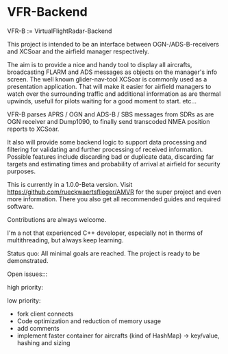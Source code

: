 # VFR-Backend
VFR-B := VirtualFlightRadar-Backend

This project is intended to be an interface between OGN-/ADS-B-receivers and XCSoar and the airfield manager respectively.

The aim is to provide a nice and handy tool to display all aircrafts, broadcasting FLARM and ADS messages as objects on the manager's info screen. The well known glider-nav-tool XCSoar is commonly used as a presentation application.
That will make it easier for airfield managers to watch over the surrounding  traffic and additional information as are thermal upwinds, usefull for pilots waiting for a good moment to start.
etc...


VFR-B parses APRS / OGN and ADS-B / SBS messages from SDRs as are OGN receiver and Dump1090, to finally send transcoded NMEA position reports to XCSoar.

It also will provide some backend logic to support data processing and filtering for validating and further processing of received information.  Possible features include discarding bad or duplicate data, discarding far targets and estimating times and probability of arrival at airfield for security purposes.

This is currently in a 1.0.0-Beta version.
Visit https://github.com/rueckwaertsflieger/AMVR for the super project and even more information.
There you also get all recommended guides and required software.


Contributions are always welcome.

I'm a not that experienced C++ developer, especially not in therms of multithreading, but always keep learning.

Status quo:
All minimal goals are reached. The project is ready to be demonstrated.


Open issues:::

high priority:

low priority:

- fork client connects
- Code optimization and reduction of memory usage
- add comments
- implement faster container for aircrafts (kind of HashMap) -> key/value, hashing and sizing

 
  
